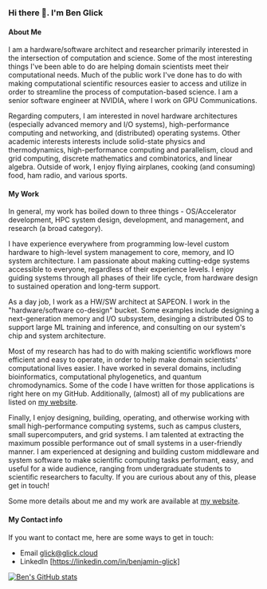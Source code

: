 ### Hi there 👋. I'm Ben Glick 

#### About Me

I am a hardware/software architect and researcher primarily interested in the intersection of computation and science. Some of the most interesting things I've been able to do are helping domain scientists meet their computational needs. Much of the public work I've done has to do with making computational scientific resources easier to access and utilize in order to streamline the process of computation-based science. I am a senior software engineer at NVIDIA, where I work on GPU Communications.

Regarding computers, I am interested in novel hardware architectures (especially advanced memory and I/O systems), high-performance computing and networking, and (distributed) operating systems. Other academic interests interests include solid-state physics and thermodynamics, high-performance computing and parallelism, cloud and grid computing, discrete mathematics and combinatorics, and linear algebra. Outside of work, I enjoy flying airplanes, cooking (and consuming) food, ham radio, and various sports.

#### My Work

In general, my work has boiled down to three things - OS/Accelerator development, HPC system design, development, and management, and research (a broad category).

I have experience everywhere from programming low-level custom hardware to high-level system management to core, memory, and IO system architecture. I am passionate about making cutting-edge systems accessible to everyone, regardless of their experience levels. I enjoy guiding systems through all phases of their life cycle, from hardware design to sustained operation and long-term support. 

As a day job, I work as a HW/SW architect at SAPEON. I work in the "hardware/software co-design" bucket. Some examples include designing a next-generation memory and I/O subsystem, desinging a distributed OS to support large ML training and inference, and consulting on our system's chip and system architecture.

Most of my research has had to do with making scientific workflows more efficient and easy to operate, in order to help make domain scientists' computational lives easier. I have worked in several domains, including bioinformatics, computational phylogenetics, and quantum chromodynamics. Some of the code I have written for those applications is right here on my GitHub. Additionally, (almost) all of my publications are listed on [my website](https://glick.cloud/).

Finally, I enjoy designing, building, operating, and otherwise working with small high-performance computing systems, such as campus clusters, small supercomputers, and grid systems. I am talented at extracting the maximum possible performance out of small systems in a user-friendly manner. I am experienced at designing and building custom middleware and system software to make scientific computing tasks performant, easy, and useful for a wide audience, ranging from undergraduate students to scientific researchers to faculty. If you are curious about any of this, please get in touch!

Some more details about me and my work are available at [my website](https://glick.cloud/).

#### My Contact info

If you want to contact me, here are some ways to get in touch:

- Email [glick@glick.cloud](mailto:glick@glick.cloud)
- LinkedIn [https://linkedin.com/in/benjamin-glick]

[![Ben's GitHub stats](https://github-readme-stats.vercel.app/api?username=benhg)](https://github.com/anuraghazra/github-readme-stats)

